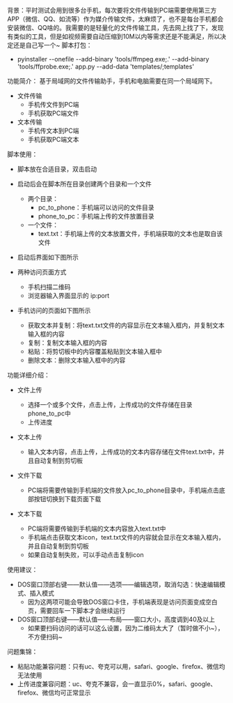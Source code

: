 背景：平时测试会用到很多台手机，每次要将文件传输到PC端需要使用第三方APP（微信、QQ、如流等）作为媒介传输文件，太麻烦了，也不是每台手机都会安装微信、QQ啥的。我需要的是轻量化的文件传输工具，先去网上找了下，发现有类似的工具，但是如视频需要自动压缩到10M以内等需求还是不能满足，所以决定还是自己写一个~
脚本打包：
* pyinstaller --onefile --add-binary 'tools/ffmpeg.exe;.' --add-binary 'tools/ffprobe.exe;.' app.py  --add-data 'templates/;templates'


功能简介：
基于局域网的文件传输助手，手机和电脑需要在同一个局域网下。
* 文件传输
  * 手机传文件到PC端
  * 手机获取PC端文件
* 文本传输
  * 手机传文本到PC端
  * 手机获取PC端文本

脚本使用：
* 脚本放在合适目录，双击启动
* 启动后会在脚本所在目录创建两个目录和一个文件
  * 两个目录：
    * pc_to_phone：手机端可以访问的文件目录
    * phone_to_pc：手机端上传的文件放置目录
  * 一个文件：
    * text.txt：手机端上传的文本放置文件，手机端获取的文本也是取自该文件
* 启动后界面如下图所示

* 两种访问页面方式
  * 手机扫描二维码
  * 浏览器输入界面显示的 ip:port
* 手机访问的页面如下图所示
  * 获取文本并复制：将text.txt文件的内容显示在文本输入框内，并复制文本输入框的内容
  * 复制：复制文本输入框的内容
  * 粘贴：将剪切板中的内容覆盖粘贴到文本输入框中
  * 删除文本：删除文本输入框中的内容


功能详细介绍：
* 文件上传
  * 选择一个或多个文件，点击上传，上传成功的文件存储在目录phone_to_pc中
  * 上传进度

* 文本上传
  * 输入文本内容，点击上传，上传成功的文本内容存储在文件text.txt中，并且自动复制到剪切板

* 文件下载
  * PC端将需要传输到手机端的文件放入pc_to_phone目录中，手机端点击底部按钮切换到下载页面下载

* 文本下载
  * PC端将需要传输到手机端的文本内容放入text.txt中
  * 手机端点击获取文本icon，text.txt文件的内容就会显示在文本输入框内，并且自动复制到剪切板
  * 如果自动复制失败，可以手动点击复制icon

使用建议：
* DOS窗口顶部右键——默认值——选项——编辑选项，取消勾选：快速编辑模式、插入模式
  * 因为这两项可能会导致DOS窗口卡住，手机端表现是访问页面变成空白页，需要回车一下脚本才会继续运行
* DOS窗口顶部右键——默认值——布局——窗口大小，高度调到40及以上
  * 如果要扫码访问的话可以这么设置，因为二维码太大了（暂时做不小~），不方便扫码~


问题集锦：
* 粘贴功能兼容问题：只有uc、夸克可以用，safari、google、firefox、微信均无法使用
* 上传进度兼容问题：uc、夸克不兼容，会一直显示0%，safari、google、firefox、微信均可正常显示
